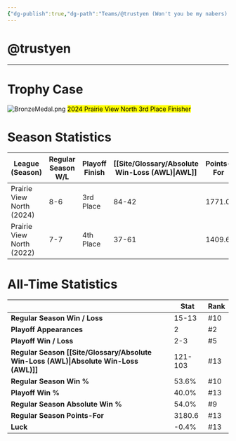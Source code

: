 ```yaml
---
{"dg-publish":true,"dg-path":"Teams/@trustyen (Won't you be my nabers).md","permalink":"/teams/trustyen-won-t-you-be-my-nabers/"}
---
```


# @trustyen
--- 
# Trophy Case

![BronzeMedal.png](/img/user/z_Assets/img/BronzeMedal.png)
<mark class="orange mark-default">2024 Prairie View North 3rd Place Finisher</mark>
# Season Statistics
| **League (Season)**       | **Regular Season W/L** | **Playoff Finish** | **[[Site/Glossary/Absolute Win-Loss (AWL)\|AWL]]** | **Points-For** |
| ------------------------- | ---------------------- | ------------------ | ------------------------------------ | -------------- |
| Prairie View North (2024) | 8-6                    | 3rd Place          | 84-42                                | 1771.0         |
| Prairie View North (2022) | 7-7                    | 4th Place          | 37-61                                | 1409.6         |
# All-Time Statistics
|                                                | **Stat** | **Rank** |
| ---------------------------------------------- | -------- | -------- |
| **Regular Season Win / Loss**                  | 15-13 | #10 |
| **Playoff Appearances**                        | 2 | #2 |
| **Playoff Win / Loss**                         | 2-3 | #5 |
| **Regular Season [[Site/Glossary/Absolute Win-Loss (AWL)\|Absolute Win-Loss (AWL)]]** | 121-103 | #13 |
| **Regular Season Win %**                       | 53.6% | #10 |
| **Playoff Win %**                              | 40.0% | #13 |
| **Regular Season Absolute Win %**              | 54.0% | #9 |
| **Regular Season Points-For**                  | 3180.6 | #13 |
| **Luck**                                       | -0.4% | #13 |
